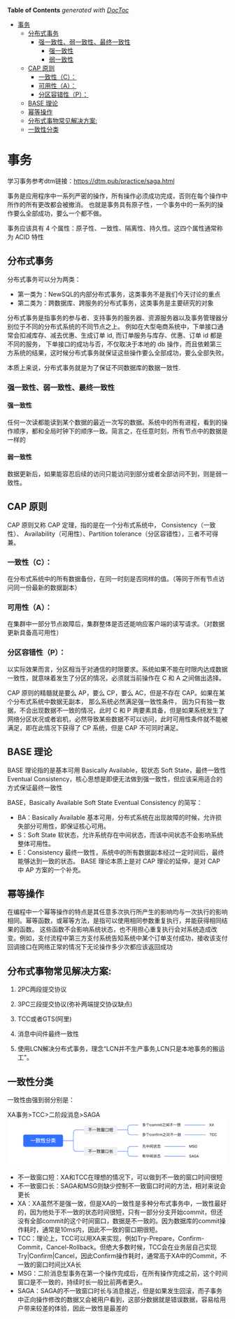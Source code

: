 <!-- START doctoc generated TOC please keep comment here to allow auto update -->
<!-- DON'T EDIT THIS SECTION, INSTEAD RE-RUN doctoc TO UPDATE -->
**Table of Contents**  *generated with [DocToc](https://github.com/thlorenz/doctoc)*

- [事务](#%E4%BA%8B%E5%8A%A1)
  - [分布式事务](#%E5%88%86%E5%B8%83%E5%BC%8F%E4%BA%8B%E5%8A%A1)
    - [强一致性、弱一致性、最终一致性](#%E5%BC%BA%E4%B8%80%E8%87%B4%E6%80%A7%E5%BC%B1%E4%B8%80%E8%87%B4%E6%80%A7%E6%9C%80%E7%BB%88%E4%B8%80%E8%87%B4%E6%80%A7)
      - [强一致性](#%E5%BC%BA%E4%B8%80%E8%87%B4%E6%80%A7)
      - [弱一致性](#%E5%BC%B1%E4%B8%80%E8%87%B4%E6%80%A7)
  - [CAP 原则](#cap-%E5%8E%9F%E5%88%99)
    - [一致性（C）：](#%E4%B8%80%E8%87%B4%E6%80%A7c)
    - [可用性（A）：](#%E5%8F%AF%E7%94%A8%E6%80%A7a)
    - [分区容错性（P）：](#%E5%88%86%E5%8C%BA%E5%AE%B9%E9%94%99%E6%80%A7p)
  - [BASE 理论](#base-%E7%90%86%E8%AE%BA)
  - [幂等操作](#%E5%B9%82%E7%AD%89%E6%93%8D%E4%BD%9C)
  - [分布式事物常见解决方案:](#%E5%88%86%E5%B8%83%E5%BC%8F%E4%BA%8B%E7%89%A9%E5%B8%B8%E8%A7%81%E8%A7%A3%E5%86%B3%E6%96%B9%E6%A1%88)
  - [一致性分类](#%E4%B8%80%E8%87%B4%E6%80%A7%E5%88%86%E7%B1%BB)

<!-- END doctoc generated TOC please keep comment here to allow auto update -->

# 事务
学习事务参考dtm链接：https://dtm.pub/practice/saga.html

事务是应用程序中一系列严密的操作，所有操作必须成功完成，否则在每个操作中所作的所有更改都会被撤消。
也就是事务具有原子性，一个事务中的一系列的操作要么全部成功，要么一个都不做。

事务应该具有 4 个属性：原子性、一致性、隔离性、持久性。这四个属性通常称为 ACID 特性

## 分布式事务

分布式事务可以分为两类：

- 第一类为：NewSQL的内部分布式事务，这类事务不是我们今天讨论的重点
- 第二类为：跨数据库、跨服务的分布式事务，这类事务是主要研究的对象

分布式事务是指事务的参与者、支持事务的服务器、资源服务器以及事务管理器分别位于不同的分布式系统的不同节点之上。
例如在大型电商系统中，下单接口通常会扣减库存、减去优惠、生成订单 id, 而订单服务与库存、优惠、订单 id 都是不同的服务，
下单接口的成功与否，不仅取决于本地的 db 操作，而且依赖第三方系统的结果，这时候分布式事务就保证这些操作要么全部成功，要么全部失败。

本质上来说，分布式事务就是为了保证不同数据库的数据一致性.

### 强一致性、弱一致性、最终一致性

#### 强一致性
任何一次读都能读到某个数据的最近一次写的数据。系统中的所有进程，看到的操作顺序，都和全局时钟下的顺序一致。简言之，在任意时刻，所有节点中的数据是一样的

#### 弱一致性
数据更新后，如果能容忍后续的访问只能访问到部分或者全部访问不到，则是弱一致性。

## CAP 原则
CAP 原则又称 CAP 定理，指的是在一个分布式系统中， Consistency（一致性）、 Availability（可用性）、Partition tolerance（分区容错性），三者不可得兼。

### 一致性（C）：
在分布式系统中的所有数据备份，在同一时刻是否同样的值。（等同于所有节点访问同一份最新的数据副本）

### 可用性（A）：
在集群中一部分节点故障后，集群整体是否还能响应客户端的读写请求。（对数据更新具备高可用性）

### 分区容错性（P）：
以实际效果而言，分区相当于对通信的时限要求。系统如果不能在时限内达成数据一致性，就意味着发生了分区的情况，必须就当前操作在 C 和 A 之间做出选择。

CAP 原则的精髓就是要么 AP，要么 CP，要么 AC，但是不存在 CAP。如果在某个分布式系统中数据无副本， 那么系统必然满足强一致性条件， 
因为只有独一数据，不会出现数据不一致的情况，此时 C 和 P 两要素具备，但是如果系统发生了网络分区状况或者宕机，必然导致某些数据不可以访问，此时可用性条件就不能被满足，即在此情况下获得了 CP 系统，但是 CAP 不可同时满足。

## BASE 理论
BASE 理论指的是基本可用 Basically Available，软状态 Soft State，最终一致性 Eventual Consistency，核心思想是即便无法做到强一致性，但应该采用适合的方式保证最终一致性

BASE，Basically Available Soft State Eventual Consistency 的简写：
- BA：Basically Available 基本可用，分布式系统在出现故障的时候，允许损失部分可用性，即保证核心可用。
- S：Soft State 软状态，允许系统存在中间状态，而该中间状态不会影响系统整体可用性。
- E：Consistency 最终一致性，系统中的所有数据副本经过一定时间后，最终能够达到一致的状态。
BASE 理论本质上是对 CAP 理论的延伸，是对 CAP 中 AP 方案的一个补充。

## 幂等操作
在编程中一个幂等操作的特点是其任意多次执行所产生的影响均与一次执行的影响相同。幂等函数，或幂等方法，是指可以使用相同参数重复执行，并能获得相同结果的函数。
这些函数不会影响系统状态，也不用担心重复执行会对系统造成改变。例如，支付流程中第三方支付系统告知系统中某个订单支付成功，接收该支付回调接口在网络正常的情况下无论操作多少次都应该返回成功

## 分布式事物常见解决方案:

1. 2PC两段提交协议

2. 3PC三段提交协议(弥补两端提交协议缺点)

3. TCC或者GTS(阿里)

4. 消息中间件最终一致性

5. 使用LCN解决分布式事务，理念“LCN并不生产事务,LCN只是本地事务的搬运工”。

## 一致性分类
一致性由强到弱分别是：

XA事务>TCC>二阶段消息>SAGA
![](.distributed_transaction_images/consitency_class.png)
- 不一致窗口短：XA和TCC在理想的情况下，可以做到不一致的窗口时间很短
- 不一致窗口长：SAGA和MSG则缺少控制不一致窗口时间的方法，相对来说会更长
- XA：XA虽然不是强一致，但是XA的一致性是多种分布式事务中，一致性最好的，因为他处于不一致的状态时间很短，只有一部分分支开始commit，但还没有全部commit的这个时间窗口，数据是不一致的。因为数据库的commit操作耗时，通常是10ms内，因此不一致的窗口期很短。
- TCC：理论上，TCC可以用XA来实现，例如Try-Prepare，Confirm-Commit，Cancel-Rollback。但绝大多数时候，TCC会在业务层自己实现Try|Confirm|Cancel，因此Confirm操作耗时，通常高于XA中的Commit，不一致的窗口时间比XA长
- MSG：二阶消息型事务在第一个操作完成后，在所有操作完成之前，这个时间窗口是不一致的，持续时长一般比前两者更久。
- SAGA：SAGA的不一致窗口时长与消息接近，但是如果发生回滚，而子事务中正向操作修改的数据又会被用户看到，这部分数据就是错误数据，容易给用户带来较差的体验，因此一致性是最差的






